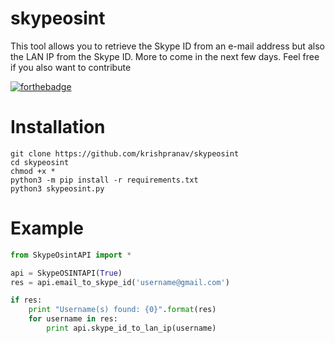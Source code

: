 # skypeosint
 This tool allows you to retrieve the Skype ID from an e-mail address but also the LAN IP from the Skype ID. More to come in the next few days. Feel free if you also want to contribute

[![forthebadge](https://forthebadge.com/images/badges/made-with-python.svg)](https://forthebadge.com)

# Installation
```
git clone https://github.com/krishpranav/skypeosint
cd skypeosint
chmod +x *
python3 -m pip install -r requirements.txt
python3 skypeosint.py
```

# Example
```python
from SkypeOsintAPI import *

api = SkypeOSINTAPI(True)
res = api.email_to_skype_id('username@gmail.com')

if res:
    print "Username(s) found: {0}".format(res)
    for username in res:
        print api.skype_id_to_lan_ip(username)
        
```
